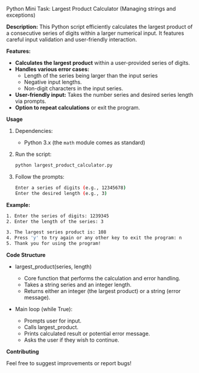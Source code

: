 Python Mini Task: Largest Product Calculator (Managing strings and exceptions)

**Description:**
This Python script efficiently calculates the largest product of a consecutive series of digits within a larger numerical input. It features careful input validation and user-friendly interaction. 

**Features:**

* **Calculates the largest product** within a user-provided series of digits.
* **Handles various error cases:** 
    * Length of the series being larger than the input series
    * Negative input lengths.
    * Non-digit characters in the input series.
* **User-friendly input:** Takes the number series and desired series length via prompts.
* **Option to repeat calculations** or exit the program.

**Usage**

1. Dependencies:
   * Python 3.x (the `math` module comes as standard) 

3. Run the script:
   ```bash
   python largest_product_calculator.py
   ```

4. Follow the prompts:
   ```bash
   Enter a series of digits (e.g., 12345678)
   Enter the desired length (e.g., 3)
   ```

**Example:**

 ```bash
 1. Enter the series of digits: 1239345
 2. Enter the length of the series: 3

 3. The largest series product is: 108
 4. Press 'y' to try again or any other key to exit the program: n
 5. Thank you for using the program!
 ```


**Code Structure**

* largest_product(series, length)

    * Core function that performs the calculation and error handling.
    * Takes a string series and an integer length.
    * Returns either an integer (the largest product) or a string (error message).

* Main loop (while True):
  * Prompts user for input.
  * Calls largest_product.
  * Prints calculated result or potential error message.
  * Asks the user if they wish to continue.

**Contributing**

Feel free to suggest improvements or report bugs!

